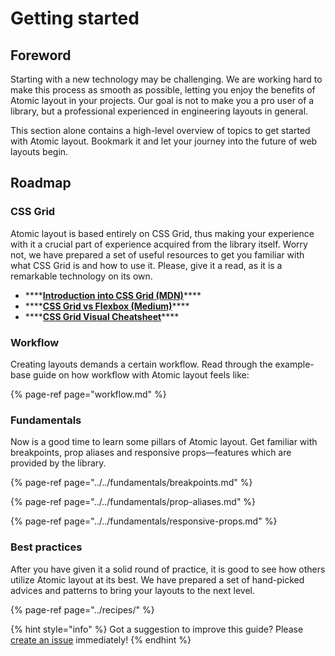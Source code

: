 # Getting started

## Foreword

Starting with a new technology may be challenging. We are working hard to make this process as smooth as possible, letting you enjoy the benefits of Atomic layout in your projects. Our goal is not to make you a pro user of a library, but a professional experienced in engineering layouts in general.

This section alone contains a high-level overview of topics to get started with Atomic layout. Bookmark it and let your journey into the future of web layouts begin.

## Roadmap

### CSS Grid

Atomic layout is based entirely on CSS Grid, thus making your experience with it a crucial part of experience acquired from the library itself. Worry not, we have prepared a set of useful resources to get you familiar with what CSS Grid is and how to use it. Please, give it a read, as it is a remarkable technology on its own.

* \*\*\*\*[**Introduction into CSS Grid \(MDN\)**](https://developer.mozilla.org/en-US/docs/Web/CSS/grid)\*\*\*\*
* \*\*\*\*[**CSS Grid vs Flexbox \(Medium\)**](https://hackernoon.com/the-ultimate-css-battle-grid-vs-flexbox-d40da0449faf)\*\*\*\*
* \*\*\*\*[**CSS Grid Visual Cheatsheet**](http://grid.malven.co)\*\*\*\*

### Workflow

Creating layouts demands a certain workflow. Read through the example-base guide on how workflow with Atomic layout feels like: 

{% page-ref page="workflow.md" %}

### Fundamentals

Now is a good time to learn some pillars of Atomic layout. Get familiar with breakpoints, prop aliases and responsive props—features which are provided by the library.

{% page-ref page="../../fundamentals/breakpoints.md" %}

{% page-ref page="../../fundamentals/prop-aliases.md" %}

{% page-ref page="../../fundamentals/responsive-props.md" %}

### Best practices

After you have given it a solid round of practice, it is good to see how others utilize Atomic layout at its best. We have prepared a set of hand-picked advices and patterns to bring your layouts to the next level.

{% page-ref page="../recipes/" %}

{% hint style="info" %}
Got a suggestion to improve this guide? Please [create an issue](https://github.com/kettanaito/atomic-layout/issues) immediately!
{% endhint %}

